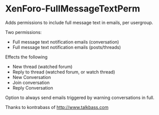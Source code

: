 XenForo-FullMessageTextPerm
======================

Adds permissions to include full message text in emails, per usergroup.

Two permissions:
- Full message text notification emails (conversation)
- Full message text notification emails (posts/threads)

Effects the following
- New thread (watched forum)
- Reply to thread (watched forum, or watch thread)
- New Conversation
- Join conversation
- Reply Conversation

Option to always send emails triggered by warning conversations in full.

Thanks to kontrabass of http://www.talkbass.com 